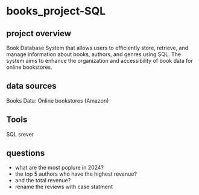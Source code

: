# books_project-SQL



## project overview
 Book Database System that allows users to efficiently store, retrieve, and manage information about books, authors, and genres using SQL.
 The system aims to enhance the organization and accessibility of book data for online bookstores. 
 ## data sources
 Books Data: Online bookstores (Amazon)

## Tools 
SQL srever 
## questions
- what are the most poplure in 2024?
- the top 5 authors who have the highest revenue?
- and the total revenue?
- rename the reviews with case statment
  
